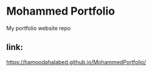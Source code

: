 # Mohammed Portfolio
My portfolio website repo 
## link:
https://hamoodahalabed.github.io/MohammedPortfolio/

